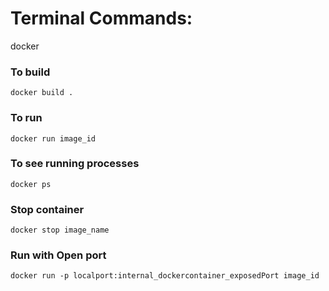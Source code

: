 # Terminal Commands:
docker
### To build 
`docker build .`

### To run
`docker run image_id`

### To see running processes
`docker ps`

### Stop container
`docker stop image_name`

### Run with Open port
`docker run -p localport:internal_dockercontainer_exposedPort image_id`